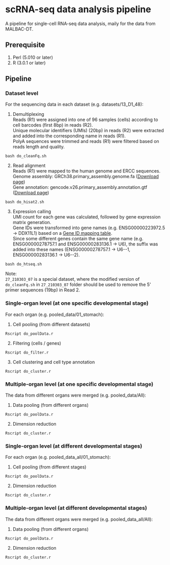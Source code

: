 # scRNA-seq data analysis pipeline
A pipeline for single-cell RNA-seq data analysis, maily for the data from MALBAC-DT.

## Prerequisite
1. Perl (5.010 or later)  
2. R (3.0.1 or later)  

## Pipeline
### Dataset level
For the sequencing data in each dataset (e.g. datasets/13_D1_48):

1. Demultiplexing  
Reads (R1) were assigned into one of 96 samples (cells) according to cell barcodes (first 8bp) in reads (R2).  
Unique molecular identifiers (UMIs) (20bp) in reads (R2) were extracted and added into the corresponding name in reads (R1).  
PolyA sequences were trimmed and reads (R1) were filtered based on reads length and quality.  
```
bash do_cleanFq.sh
```
2. Read alignment  
Reads (R1) were mapped to the human genome and ERCC sequences.  
Genome assembly: GRCh38.primary_assembly.genome.fa ([Download page](https://www.gencodegenes.org/human/release_26.html))  
Gene annotation: gencode.v26.primary_assembly.annotation.gtf ([Download page](https://www.gencodegenes.org/human/release_26.html))  
```
bash do_hisat2.sh
```
3. Expression calling  
UMI count for each gene was calculated, followed by gene expression matrix generation.  
Gene IDs were transformed into gene names (e.g. ENSG00000223972.5 -> DDX11L1) based on a [Gene ID mapping table](https://github.com/gao-lab/GeACT/blob/master/scRNA-seq/Data/gene_ID2Name_fixed.txt).  
Since some different genes contain the same gene name (e.g. ENSG00000278757.1 and ENSG00000283136.1 -> U6), the suffix was added into these names (ENSG00000278757.1 -> U6--1, ENSG00000283136.1 -> U6--2).  
```
bash do_htseq.sh
```

Note:  
`27_210303_07` is a special dataset, where the modified version of `do_cleanFq.sh` in `27_210303_07` folder should be used to remove the 5’ primer sequences (19bp) in Read 2.

### Single-organ level (at one specific developmental stage)
For each organ (e.g. pooled_data/01_stomach):

1. Cell pooling (from different datasets)
```
Rscript do_poolData.r
```
2. Filtering (cells / genes)
```
Rscript do_filter.r
```
3. Cell clustering and cell type annotation
```
Rscript do_cluster.r
```

### Multiple-organ level (at one specific developmental stage)
The data from different organs were merged (e.g. pooled_data/All):

1. Data pooling (from different organs)
```
Rscript do_poolData.r
```

2. Dimension reduction
```
Rscript do_cluster.r
```

### Single-organ level (at different developmental stages)
For each organ (e.g. pooled_data_all/01_stomach):

1. Cell pooling (from different stages)
```
Rscript do_poolData.r
```

2. Dimension reduction
```
Rscript do_cluster.r
```

### Multiple-organ level (at different developmental stages)
The data from different organs were merged (e.g. pooled_data_all/All):

1. Data pooling (from different organs)
```
Rscript do_poolData.r
```

2. Dimension reduction
```
Rscript do_cluster.r
```
